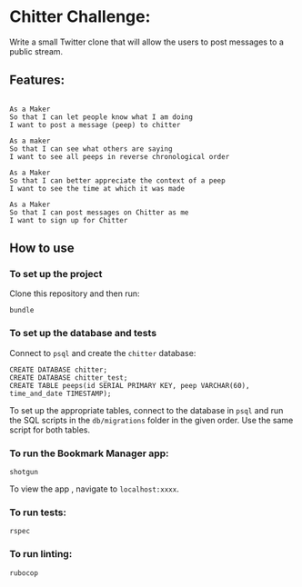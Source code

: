 Chitter Challenge:
=================

Write a small Twitter clone that will allow the users to post messages to a public stream.

Features:
-------

```

As a Maker
So that I can let people know what I am doing  
I want to post a message (peep) to chitter

As a maker
So that I can see what others are saying  
I want to see all peeps in reverse chronological order

As a Maker
So that I can better appreciate the context of a peep
I want to see the time at which it was made

As a Maker
So that I can post messages on Chitter as me
I want to sign up for Chitter

```


## How to use

### To set up the project

Clone this repository and then run:

```
bundle
```

### To set up the database and tests

Connect to `psql` and create the `chitter` database:

```
CREATE DATABASE chitter;
CREATE DATABASE chitter_test;
CREATE TABLE peeps(id SERIAL PRIMARY KEY, peep VARCHAR(60), time_and_date TIMESTAMP);

```

To set up the appropriate tables, connect to the database in `psql` and run the SQL scripts in the `db/migrations` folder in the given order. Use the same script for both tables.

### To run the Bookmark Manager app:

```
shotgun
```

To view the app , navigate to `localhost:xxxx`.

### To run tests:

```
rspec
```

### To run linting:

```
rubocop
```

<!-- Technical Approach:
-----

In this unit, you integrated a database into Bookmark Manager using the `PG` gem and `SQL` queries. You can continue to use this approach when building Chitter Challenge.

If you'd like more technical challenge now, try using an [Object Relational Mapper](https://en.wikipedia.org/wiki/Object-relational_mapping) as the database interface.

Some useful resources:
**DataMapper**
- [DataMapper ORM](https://datamapper.org/)
- [Sinatra, PostgreSQL & DataMapper recipe](http://recipes.sinatrarb.com/p/databases/postgresql-datamapper)

**ActiveRecord**
- [ActiveRecord ORM](https://guides.rubyonrails.org/active_record_basics.html)
- [Sinatra, PostgreSQL & ActiveRecord recipe](http://recipes.sinatrarb.com/p/databases/postgresql-activerecord?#article)

Notes on functionality:
------

* You don't have to be logged in to see the peeps.
* Makers sign up to chitter with their email, password, name and a username (e.g. samm@makersacademy.com, password123, Sam Morgan, sjmog).
* The username and email are unique.
* Peeps (posts to chitter) have the name of the maker and their user handle.
* Your README should indicate the technologies used, and give instructions on how to install and run the tests. -->

